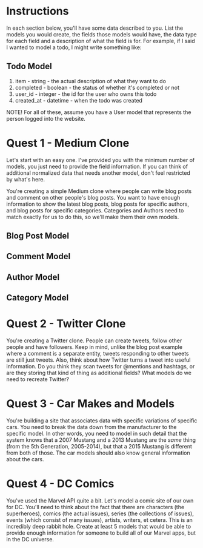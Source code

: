 # Instructions

In each section below, you'll have some data described to you. List the models you would create, the fields those models would have, the data type for each field and a description of what the field is for. For example, if I said I wanted to model a todo, I might write something like:

## Todo Model
1. item - string - the actual description of what they want to do
2. completed - boolean - the status of whether it's completed or not
3. user_id - integer - the id for the user who owns this todo
4. created_at - datetime - when the todo was created

NOTE! For all of these, assume you have a User model that represents the person logged into the website.



# Quest 1 - Medium Clone

Let's start with an easy one. I've provided you with the minimum number of models, you just need to provide the field information. If you can think of additional normalized data that needs another model, don't feel restricted by what's here.

You're creating a simple Medium clone where people can write blog posts and comment on other people's blog posts. You want to have enough information to show the latest blog posts, blog posts for specific authors, and blog posts for specific categories. Categories and Authors need to match exactly for us to do this, so we'll make them their own models.

## Blog Post Model

## Comment Model

## Author Model

## Category Model



# Quest 2 - Twitter Clone

You're creating a Twitter clone. People can create tweets, follow other people and have followers. Keep in mind, unlike the blog post example where a comment is a separate entity, tweets responding to other tweets are still just tweets. Also, think about how Twitter turns a tweet into useful information. Do you think they scan tweets for @mentions and hashtags, or are they storing that kind of thing as additional fields? What models do we need to recreate Twitter?



# Quest 3 - Car Makes and Models

You're building a site that associates data with specific variations of specific cars. You need to break the data down from the manufacturer to the specific model. In other words, you need to model in such detail that the system knows that a 2007 Mustang and a 2013 Mustang are the _same_ thing (from the 5th Generation, 2005-2014), but that a 2015 Mustang is different from both of those. The car models should also know general information about the cars.



# Quest 4 - DC Comics

You've used the Marvel API quite a bit. Let's model a comic site of our own for DC. You'll need to think about the fact that there are characters (the superheroes), comics (the actual issues), series (the collections of issues), events (which consist of many issues), artists, writers, et cetera. This is an incredibly deep rabbit hole. Create at least 5 models that would be able to provide enough information for someone to build all of our Marvel apps, but in the DC universe.
